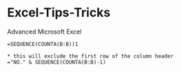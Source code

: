 # Excel-Tips-Tricks
Advanced Microsoft Excel

```
=SEQUENCE(COUNTA(B:B))1

* this will exclude the first row of the column header
="NO." & SEQUENCE(COUNTA(B:B)-1) 
```

